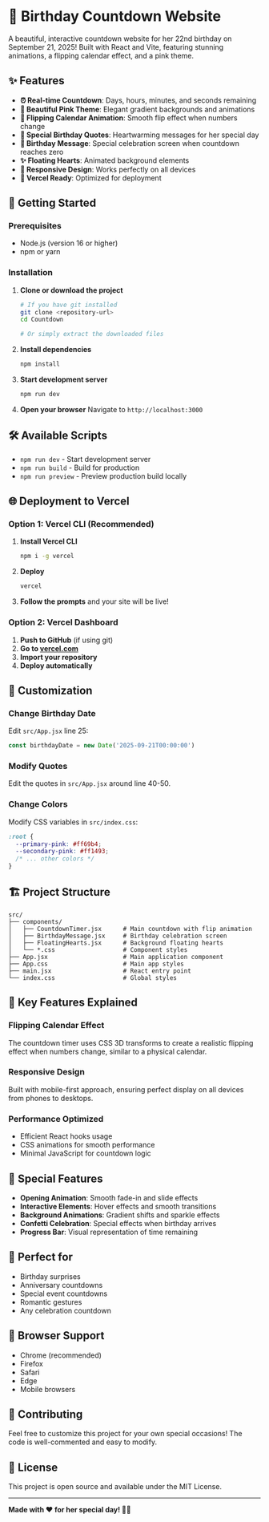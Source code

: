 # 🎂 Birthday Countdown Website

A beautiful, interactive countdown website for her 22nd birthday on September 21, 2025! Built with React and Vite, featuring stunning animations, a flipping calendar effect, and a pink theme.

## ✨ Features

- **⏰ Real-time Countdown**: Days, hours, minutes, and seconds remaining
- **🎨 Beautiful Pink Theme**: Elegant gradient backgrounds and animations
- **🔄 Flipping Calendar Animation**: Smooth flip effect when numbers change
- **💝 Special Birthday Quotes**: Heartwarming messages for her special day
- **🎉 Birthday Message**: Special celebration screen when countdown reaches zero
- **✨ Floating Hearts**: Animated background elements
- **📱 Responsive Design**: Works perfectly on all devices
- **🚀 Vercel Ready**: Optimized for deployment

## 🚀 Getting Started

### Prerequisites

- Node.js (version 16 or higher)
- npm or yarn

### Installation

1. **Clone or download the project**
   ```bash
   # If you have git installed
   git clone <repository-url>
   cd Countdown
   
   # Or simply extract the downloaded files
   ```

2. **Install dependencies**
   ```bash
   npm install
   ```

3. **Start development server**
   ```bash
   npm run dev
   ```

4. **Open your browser**
   Navigate to `http://localhost:3000`

## 🛠️ Available Scripts

- `npm run dev` - Start development server
- `npm run build` - Build for production
- `npm run preview` - Preview production build locally

## 🌐 Deployment to Vercel

### Option 1: Vercel CLI (Recommended)

1. **Install Vercel CLI**
   ```bash
   npm i -g vercel
   ```

2. **Deploy**
   ```bash
   vercel
   ```

3. **Follow the prompts** and your site will be live!

### Option 2: Vercel Dashboard

1. **Push to GitHub** (if using git)
2. **Go to [vercel.com](https://vercel.com)**
3. **Import your repository**
4. **Deploy automatically**

## 🎨 Customization

### Change Birthday Date
Edit `src/App.jsx` line 25:
```javascript
const birthdayDate = new Date('2025-09-21T00:00:00')
```

### Modify Quotes
Edit the quotes in `src/App.jsx` around line 40-50.

### Change Colors
Modify CSS variables in `src/index.css`:
```css
:root {
  --primary-pink: #ff69b4;
  --secondary-pink: #ff1493;
  /* ... other colors */
}
```

## 🏗️ Project Structure

```
src/
├── components/
│   ├── CountdownTimer.jsx      # Main countdown with flip animation
│   ├── BirthdayMessage.jsx     # Birthday celebration screen
│   ├── FloatingHearts.jsx      # Background floating hearts
│   └── *.css                   # Component styles
├── App.jsx                     # Main application component
├── App.css                     # Main app styles
├── main.jsx                    # React entry point
└── index.css                   # Global styles
```

## 🎯 Key Features Explained

### Flipping Calendar Effect
The countdown timer uses CSS 3D transforms to create a realistic flipping effect when numbers change, similar to a physical calendar.

### Responsive Design
Built with mobile-first approach, ensuring perfect display on all devices from phones to desktops.

### Performance Optimized
- Efficient React hooks usage
- CSS animations for smooth performance
- Minimal JavaScript for countdown logic

## 🌟 Special Features

- **Opening Animation**: Smooth fade-in and slide effects
- **Interactive Elements**: Hover effects and smooth transitions
- **Background Animations**: Gradient shifts and sparkle effects
- **Confetti Celebration**: Special effects when birthday arrives
- **Progress Bar**: Visual representation of time remaining

## 🎉 Perfect for

- Birthday surprises
- Anniversary countdowns
- Special event countdowns
- Romantic gestures
- Any celebration countdown

## 📱 Browser Support

- Chrome (recommended)
- Firefox
- Safari
- Edge
- Mobile browsers

## 🤝 Contributing

Feel free to customize this project for your own special occasions! The code is well-commented and easy to modify.

## 📄 License

This project is open source and available under the MIT License.

---

**Made with ❤️ for her special day! 🎂✨**
